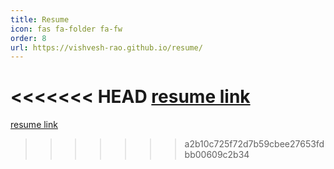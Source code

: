 ```yaml
---
title: Resume
icon: fas fa-folder fa-fw
order: 8
url: https://vishvesh-rao.github.io/resume/
---
```

<<<<<<< HEAD
[resume link](https://vishvesh-rao.github.io/resume/)
=======
[resume link](https://vishvesh-rao.github.io/resume/)
>>>>>>> a2b10c725f72d7b59cbee27653fdbb00609c2b34
